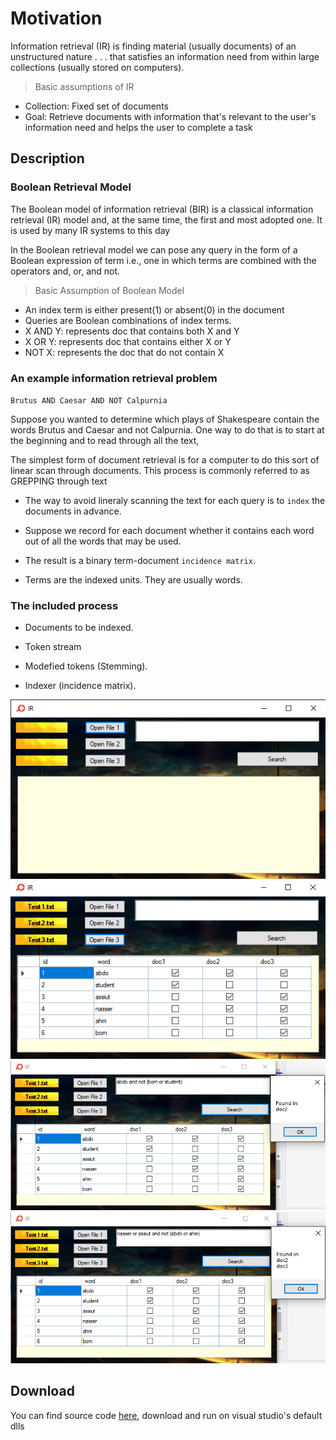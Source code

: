 # Motivation
Information retrieval (IR) is finding material (usually documents)
of an unstructured nature . . . that satisfies an information need
from within large collections (usually stored on computers).

> Basic assumptions of IR
+ Collection: Fixed set of documents
+ Goal: Retrieve documents with information that's relevant to the user's information need and helps the user to complete a task

## Description
### Boolean Retrieval Model

The Boolean model of information retrieval (BIR) is a classical information retrieval (IR) model and, at the same time, the first and most adopted one. It is used by many IR systems to this day

In the Boolean retrieval model we can pose any query in the form of a Boolean expression of term i.e., one in which terms are combined with the operators and, or, and not.

> Basic Assumption of Boolean Model
+ An index term is either present(1) or absent(0) in the document
+ Queries are Boolean combinations of index terms.
+ X AND Y: represents doc that contains both X and Y
+ X OR Y: represents doc that contains either X or Y
+ NOT X: represents the doc that do not contain X

### An example information retrieval problem

`Brutus AND Caesar AND NOT Calpurnia`

Suppose you wanted to determine which plays of Shakespeare contain the words Brutus and Caesar and not Calpurnia. One way to do that is to start at the beginning and to read through all the text,

The simplest form of document retrieval is for a computer to do this sort of linear scan through documents. This process is commonly referred to as GREPPING through text

+ The way to avoid lineraly scanning the text for each query is to `index` the documents in advance.

+ Suppose we record for each document whether it contains each word out of all the words that may be used.

+ The result is a binary term-document `incidence matrix`.

+ Terms are the indexed units. They are usually words.

### The included process

+ Documents to be indexed.

+ Token stream

+ Modefied tokens (Stemming).

+ Indexer (incidence matrix).

![one](Screenshot%20(93).png)
![two](Screenshot%20(94).png)
![three](Screenshot%20(95).png)
![four](Screenshot%20(96).png)

## Download

You can find source code [here](https://drive.google.com/file/d/1GDb-x0nX9jQRsju4kgIuM3NQSSz0BP_1/view), download and run on visual studio's default dlls 
